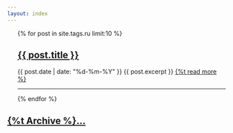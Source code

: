 ```yaml
---
layout: index
---
```


<ul class="posts">
	{% for post in site.tags.ru limit:10 %}
	<h2><a href="{{ post.url }}">{{ post.title }}</a></h2>
	<span class="post-date">{{ post.date | date: "%d-%m-%Y" }}</span>
	{{ post.excerpt }}
	<a href="{{ post.url }}">{%t read more %}</a>
	<hr>
	{% endfor %}
</ul>

<h2><a target="_top" href="{% if page.lang != 'und' and link.external != true %}/{{ page.lang }}{% endif %}/archive">{%t Archive %}...</a></h2>
